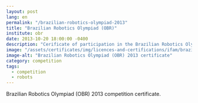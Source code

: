 ```yaml
---
layout: post
lang: en
permalink: "/brazilian-robotics-olympiad-2013"
title: "Brazilian Robotics Olympiad (OBR)"
institute: obr
date: 2013-10-20 18:00:00 -0400
description: "Cerificate of participation in the Brazilian Robotics Olympiad (OBR) 2013."
image: "/assets/certificates/img/licences-and-certifications/ifam/brazilian-robotics-olympiad-2013.jpg"
image-alt: "Brazilian Robotics Olympiad (OBR) 2013 certificate"
category: competition
tags:
  - competition
  - robots
---
```


Brazilian Robotics Olympiad (OBR) 2013 competition certificate.
